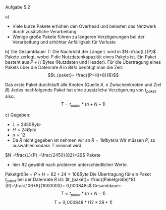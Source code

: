 Aufgabe 5.2

a)
- Viele kurze Pakete erhöhen den Overhead und belasten das Netzwerk durch zusätzliche Verarbeitung
- Wenige große Pakete führen zu längeren Verzögerungen bei der Verarbeitung und erhöhter Anfälligkeit für Verluste

b)
Die Gesamtdauer $T$:
Die Nachricht der Länge L wird in $N=\frac{L}{P}$ Pakete zerlegt, wobei $P$ die Nutzdatenkapazität eines Pakets ist.
Ein Paket besteht aus $P+H$ Bytes (Nutzdaten und Header). Für die Übertragung eines Pakets über die Datenrate $R$ in $Bit/s$ benötigt man die Zeit:
$$t_{paket}= \frac{(P+H)*8}{R}$$

Das erste Paket durchläuft alle Knoten (Quelle $A$, $n$ Zwischenknoten und Ziel $B$)
Jedes nachfolgende Paket hat eine zusätzliche Verzögerung von $t_{paket}$ also:
$$T= t_{paket} * (n+N-1)$$

c)
Gegeben: 
- $L =2450Byte$
- $H=24 Byte$
- $n=12$
- Da $R$ nicht gegeben ist nehmen wir an $R = 1Mbyte/s$
Wir müssen $P$, so auswählen sodass $T$ minimal wird.

$N =\frac{L}{P} =\frac{2450}{82}=29$ Pakete
- hier 82 gewählt nach probieren unterschiedlicher Werte.

Paketgröße = $P +H =82+24 =106 Byte$
Die Übertragung für ein Paket $t_{paket}$ bei der Datenrate $R$ ist:
$t_{paket}= \frac{(Paketgröße)*8}{R}=\frac{106*8}{1000000}= 0,000848s$
Gesamtdauer:
$$T= t_{paket} * (n+N-1)$$
$$T=0,000848*(12+29+1)$$